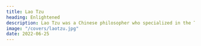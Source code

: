 ```yaml
---
title: Lao Tzu
heading: Enlightened
description: Lao Tzu was a Chinese philosopher who specialized in the Tao or the flow of the Dharma. Taoism is one of the foundations of Superphysics
image: "/covers/laotzu.jpg"
date: 2022-06-25
---
```



